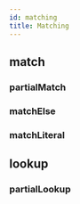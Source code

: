```yaml
---
id: matching
title: Matching
---
```


## match

### partialMatch
### matchElse
### matchLiteral
## lookup
### partialLookup

